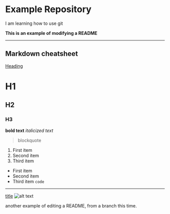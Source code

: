 # Example Repository 

I am learning how to use git

**This is an example of modifying a README** 

---
## Markdown cheatsheet 

[Heading](https://www.markdownguide.org/basic-syntax/#headings)
# H1
## H2
### H3

**bold text**
*italicized text*
> blockquote
1. First item
2. Second item
3. Third item
- First item
- Second item
- Third item
`code`
---
[title](https://www.example.com)
![alt text](image.jpg)

another example of editing a README, from a branch this time.